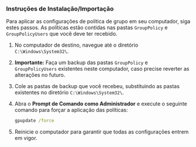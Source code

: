 ### Instruções de Instalação/Importação

Para aplicar as configurações de política de grupo em seu computador, siga estes passos. As políticas estão contidas nas pastas `GroupPolicy` e `GroupPolicyUsers` que você deve ter recebido.

1.  No computador de destino, navegue até o diretório `C:\Windows\System32\`.
2.  **Importante:** Faça um backup das pastas `GroupPolicy` e `GroupPolicyUsers` existentes neste computador, caso precise reverter as alterações no futuro.
3.  Cole as pastas de backup que você recebeu, substituindo as pastas existentes no diretório `C:\Windows\System32\`.
4.  Abra o **Prompt de Comando como Administrador** e execute o seguinte comando para forçar a aplicação das políticas:

    ```cmd
    gpupdate /force
    ```

5.  Reinicie o computador para garantir que todas as configurações entrem em vigor.
